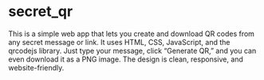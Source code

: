 # secret_qr
This is a simple web app that lets you create and download QR codes from any secret message or link. It uses HTML, CSS, JavaScript, and the qrcodejs library. Just type your message, click “Generate QR,” and you can even download it as a PNG image. The design is clean, responsive, and website-friendly.
